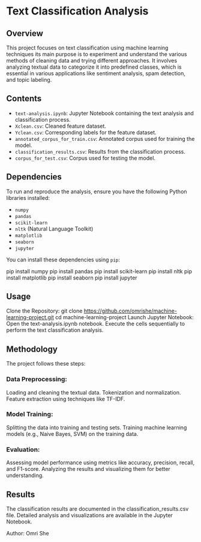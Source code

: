 # Text Classification Analysis

## Overview

This project focuses on text classification using machine learning techniques its main purpose is to experiment and understand the various methods of cleaning data and trying different approaches.
It involves analyzing textual data to categorize it into predefined classes, which is essential in various applications like sentiment analysis, spam detection, and topic labeling.

## Contents

- `text-analysis.ipynb`: Jupyter Notebook containing the text analysis and classification process.
- `Xclean.csv`: Cleaned feature dataset.
- `Yclean.csv`: Corresponding labels for the feature dataset.
- `annotated_corpus_for_train.csv`: Annotated corpus used for training the model.
- `classification_results.csv`: Results from the classification process.
- `corpus_for_test.csv`: Corpus used for testing the model.

## Dependencies

To run and reproduce the analysis, ensure you have the following Python libraries installed:

- `numpy`
- `pandas`
- `scikit-learn`
- `nltk` (Natural Language Toolkit)
- `matplotlib`
- `seaborn`
- `jupyter`

You can install these dependencies using `pip`:

pip install numpy
pip install pandas
pip install scikit-learn
pip install nltk
pip install matplotlib
pip install seaborn
pip install jupyter
## Usage
Clone the Repository:
git clone https://github.com/omrishe/machine-learning-project.git
cd machine-learning-project
Launch Jupyter Notebook:
Open the text-analysis.ipynb notebook.
Execute the cells sequentially to perform the text classification analysis.
## Methodology
The project follows these steps:

### Data Preprocessing:
Loading and cleaning the textual data.
Tokenization and normalization.
Feature extraction using techniques like TF-IDF.
### Model Training:
Splitting the data into training and testing sets.
Training machine learning models (e.g., Naive Bayes, SVM) on the training data.
### Evaluation:
Assessing model performance using metrics like accuracy, precision, recall, and F1-score.
Analyzing the results and visualizing them for better understanding.
## Results
The classification results are documented in the classification_results.csv file. 
Detailed analysis and visualizations are available in the Jupyter Notebook.

Author: Omri She

